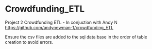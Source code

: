 # Crowdfunding_ETL
Project 2 Crowdfunding ETL - In conjuction with Andy N https://github.com/andynewman-1/crowdfunding_ETL

Ensure the csv files are added to the sql data base in the order of table creation to avoid errors.
